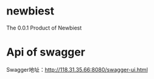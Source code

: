 # newbiest
The 0.0.1 Product of Newbiest
# Api of swagger
Swagger地址：http://118.31.35.66:8080/swagger-ui.html
